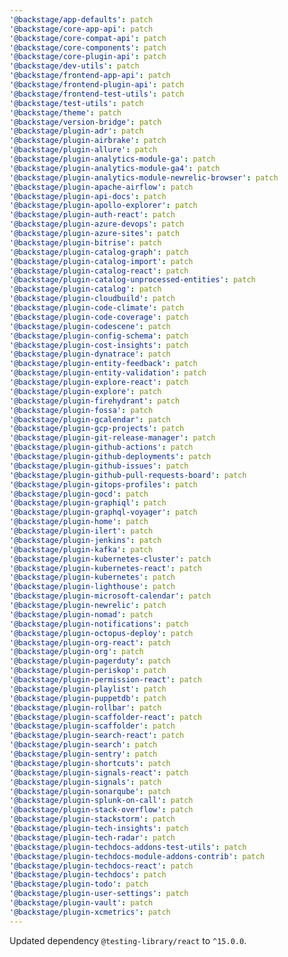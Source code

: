 ```yaml
---
'@backstage/app-defaults': patch
'@backstage/core-app-api': patch
'@backstage/core-compat-api': patch
'@backstage/core-components': patch
'@backstage/core-plugin-api': patch
'@backstage/dev-utils': patch
'@backstage/frontend-app-api': patch
'@backstage/frontend-plugin-api': patch
'@backstage/frontend-test-utils': patch
'@backstage/test-utils': patch
'@backstage/theme': patch
'@backstage/version-bridge': patch
'@backstage/plugin-adr': patch
'@backstage/plugin-airbrake': patch
'@backstage/plugin-allure': patch
'@backstage/plugin-analytics-module-ga': patch
'@backstage/plugin-analytics-module-ga4': patch
'@backstage/plugin-analytics-module-newrelic-browser': patch
'@backstage/plugin-apache-airflow': patch
'@backstage/plugin-api-docs': patch
'@backstage/plugin-apollo-explorer': patch
'@backstage/plugin-auth-react': patch
'@backstage/plugin-azure-devops': patch
'@backstage/plugin-azure-sites': patch
'@backstage/plugin-bitrise': patch
'@backstage/plugin-catalog-graph': patch
'@backstage/plugin-catalog-import': patch
'@backstage/plugin-catalog-react': patch
'@backstage/plugin-catalog-unprocessed-entities': patch
'@backstage/plugin-catalog': patch
'@backstage/plugin-cloudbuild': patch
'@backstage/plugin-code-climate': patch
'@backstage/plugin-code-coverage': patch
'@backstage/plugin-codescene': patch
'@backstage/plugin-config-schema': patch
'@backstage/plugin-cost-insights': patch
'@backstage/plugin-dynatrace': patch
'@backstage/plugin-entity-feedback': patch
'@backstage/plugin-entity-validation': patch
'@backstage/plugin-explore-react': patch
'@backstage/plugin-explore': patch
'@backstage/plugin-firehydrant': patch
'@backstage/plugin-fossa': patch
'@backstage/plugin-gcalendar': patch
'@backstage/plugin-gcp-projects': patch
'@backstage/plugin-git-release-manager': patch
'@backstage/plugin-github-actions': patch
'@backstage/plugin-github-deployments': patch
'@backstage/plugin-github-issues': patch
'@backstage/plugin-github-pull-requests-board': patch
'@backstage/plugin-gitops-profiles': patch
'@backstage/plugin-gocd': patch
'@backstage/plugin-graphiql': patch
'@backstage/plugin-graphql-voyager': patch
'@backstage/plugin-home': patch
'@backstage/plugin-ilert': patch
'@backstage/plugin-jenkins': patch
'@backstage/plugin-kafka': patch
'@backstage/plugin-kubernetes-cluster': patch
'@backstage/plugin-kubernetes-react': patch
'@backstage/plugin-kubernetes': patch
'@backstage/plugin-lighthouse': patch
'@backstage/plugin-microsoft-calendar': patch
'@backstage/plugin-newrelic': patch
'@backstage/plugin-nomad': patch
'@backstage/plugin-notifications': patch
'@backstage/plugin-octopus-deploy': patch
'@backstage/plugin-org-react': patch
'@backstage/plugin-org': patch
'@backstage/plugin-pagerduty': patch
'@backstage/plugin-periskop': patch
'@backstage/plugin-permission-react': patch
'@backstage/plugin-playlist': patch
'@backstage/plugin-puppetdb': patch
'@backstage/plugin-rollbar': patch
'@backstage/plugin-scaffolder-react': patch
'@backstage/plugin-scaffolder': patch
'@backstage/plugin-search-react': patch
'@backstage/plugin-search': patch
'@backstage/plugin-sentry': patch
'@backstage/plugin-shortcuts': patch
'@backstage/plugin-signals-react': patch
'@backstage/plugin-signals': patch
'@backstage/plugin-sonarqube': patch
'@backstage/plugin-splunk-on-call': patch
'@backstage/plugin-stack-overflow': patch
'@backstage/plugin-stackstorm': patch
'@backstage/plugin-tech-insights': patch
'@backstage/plugin-tech-radar': patch
'@backstage/plugin-techdocs-addons-test-utils': patch
'@backstage/plugin-techdocs-module-addons-contrib': patch
'@backstage/plugin-techdocs-react': patch
'@backstage/plugin-techdocs': patch
'@backstage/plugin-todo': patch
'@backstage/plugin-user-settings': patch
'@backstage/plugin-vault': patch
'@backstage/plugin-xcmetrics': patch
---
```


Updated dependency `@testing-library/react` to `^15.0.0`.
